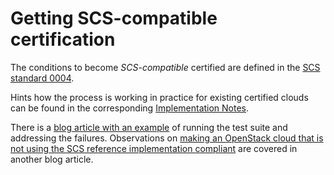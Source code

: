 # Getting SCS-compatible certification

The conditions to become *SCS-compatible* certified are defined in the
[SCS standard 0004](/standards/scs-0004-v1-achieving-certification).

Hints how the process is working in practice for existing certified
clouds can be found in the corresponding
[Implementation Notes](standards/scs-0004-w1-achieving-certification-implementation).

There is a [blog article with an example](https://scs.community/blog/2024/10/14/cert-adapt-example)
of running the test suite and addressing the failures. Observations on
[making an OpenStack cloud that is not using the SCS reference implementation compliant](https://scs.community/2024/05/13/cost-of-making-an-openstack-cluster-scs-compliant/)
are covered in another blog article.
